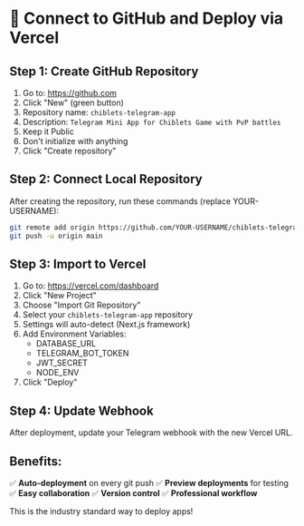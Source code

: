 # 🔗 Connect to GitHub and Deploy via Vercel

## Step 1: Create GitHub Repository

1. Go to: https://github.com
2. Click "New" (green button)
3. Repository name: `chiblets-telegram-app`
4. Description: `Telegram Mini App for Chiblets Game with PvP battles`
5. Keep it Public
6. Don't initialize with anything
7. Click "Create repository"

## Step 2: Connect Local Repository

After creating the repository, run these commands (replace YOUR-USERNAME):

```bash
git remote add origin https://github.com/YOUR-USERNAME/chiblets-telegram-app.git
git push -u origin main
```

## Step 3: Import to Vercel

1. Go to: https://vercel.com/dashboard
2. Click "New Project"
3. Choose "Import Git Repository"
4. Select your `chiblets-telegram-app` repository
5. Settings will auto-detect (Next.js framework)
6. Add Environment Variables:
   - DATABASE_URL
   - TELEGRAM_BOT_TOKEN  
   - JWT_SECRET
   - NODE_ENV
7. Click "Deploy"

## Step 4: Update Webhook

After deployment, update your Telegram webhook with the new Vercel URL.

## Benefits:

✅ **Auto-deployment** on every git push
✅ **Preview deployments** for testing
✅ **Easy collaboration**
✅ **Version control**
✅ **Professional workflow**

This is the industry standard way to deploy apps!
